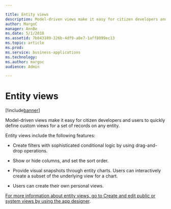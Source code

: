 ```yaml
---

title: Entity views
description: Model-driven views make it easy for citizen developers and users to quickly define custom views for a set of records on any entity.
author: MargoC
manager: AnnBe
ms.date: 5/1/2018
ms.assetid: 7b043189-326b-4df9-a8e7-1aff8099ec13
ms.topic: article
ms.prod: 
ms.service: business-applications
ms.technology: 
ms.author: margoc
audience: Admin

---
```

#  Entity views 




[!include[banner](../../../../includes/banner.md)]

Model-driven views make it easy for citizen developers and users to quickly
define custom views for a set of records on any entity.

Entity views include the following features:  

-   Create filters with sophisticated conditional logic by using drag-and-drop
    operations.

-   Show or hide columns, and set the sort order.

-   Provide visual snapshots through entity charts. Users can interactively
    create a subset of the underlying view for a chart.

-   Users can create their own personal views.

[For more information about entity views, go to Create and edit public or system
views by using the app
designer](https://docs.microsoft.com/en-us/dynamics365/customer-engagement/customize/form-editor-user-interface-legacy).
